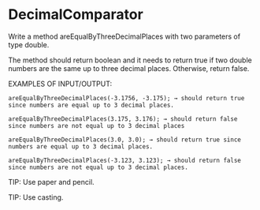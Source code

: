 # DecimalComparator

Write a method areEqualByThreeDecimalPlaces with two parameters of type double.

The method should return boolean and it needs to return true if two double numbers are the same up to three decimal places. Otherwise, return false.


EXAMPLES OF INPUT/OUTPUT:

    areEqualByThreeDecimalPlaces(-3.1756, -3.175); → should return true since numbers are equal up to 3 decimal places.

    areEqualByThreeDecimalPlaces(3.175, 3.176); → should return false since numbers are not equal up to 3 decimal places

    areEqualByThreeDecimalPlaces(3.0, 3.0); → should return true since numbers are equal up to 3 decimal places.

    areEqualByThreeDecimalPlaces(-3.123, 3.123); → should return false since numbers are not equal up to 3 decimal places.


TIP: Use paper and pencil.

TIP: Use casting.